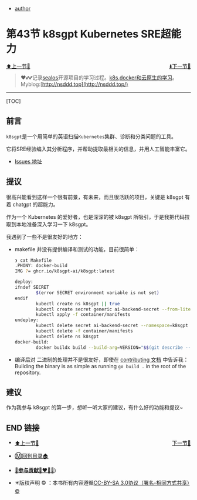 + [author](http://nsddd.top)

# 第43节 k8sgpt Kubernetes SRE超能力

<div><a href = '42.md' style='float:left'>⬆️上一节🔗  </a><a href = '44.md' style='float: right'>  ⬇️下一节🔗</a></div>
<br>

> ❤️💕💕记录[sealos](https://github.com/cubxxw/sealos)开源项目的学习过程。[k8s,docker和云原生的学习](https://github.com/cubxxw/sealos)。Myblog:[http://nsddd.top](http://nsddd.top/)

---
[TOC]

## 前言

`k8sgpt`是一个用简单的英语扫描`Kubernetes`集群、诊断和分类问题的工具。

它将SRE经验编入其分析程序，并帮助提取最相关的信息，并用人工智能丰富它。

+ [Issues 地址 ](https://github.com/k8sgpt-ai/k8sgpt/issues/305)



## 提议

很高兴能看到这样一个很有前景，有未来，而且很活跃的项目，关键是 k8sgpt 有着 chatgpt 的超能力。

作为一个 Kubernetes 的爱好者，也是深深的被 k8sgpt 所吸引，于是我把代码拉取到本地准备深入学习一下 k8sgpt。

我遇到了一些不是很友好的地方：

+ makefile 并没有提供编译和测试的功能，目前很简单：

  ```bash
  ❯ cat Makefile
  .PHONY: docker-build
  IMG ?= ghcr.io/k8sgpt-ai/k8sgpt:latest
  
  deploy:
  ifndef SECRET
          $(error SECRET environment variable is not set)
  endif
          kubectl create ns k8sgpt || true
          kubectl create secret generic ai-backend-secret --from-literal=secret-key=$(SECRET) --namespace=k8sgpt || true
          kubectl apply -f container/manifests
  undeploy:
          kubectl delete secret ai-backend-secret --namespace=k8sgpt
          kubectl delete -f container/manifests
          kubectl delete ns k8sgpt
  docker-build:
          docker buildx build --build-arg=VERSION="$$(git describe --tags --abbrev=0)" --build-arg=COMMIT="$$(git rev-parse --short HEAD)" --build-arg DATE="$$(date +%FT%TZ)" --platform="linux/amd64,linux/arm64" -t ${IMG} -f container/Dockerfile . --push 
  ```

+ 编译后对 二进制的处理并不是很友好，即使在 [contributing 文档](https://github.com/k8sgpt-ai/k8sgpt/blob/main/CONTRIBUTING.md) 中告诉我：Building the binary is as simple as running `go build .` in the root of the repository. 



## 建议

作为我参与 k8sgpt 的第一步，想听一听大家的建议，有什么好的功能和提议~





## END 链接
<ul><li><div><a href = '42.md' style='float:left'>⬆️上一节🔗  </a><a href = '44.md' style='float: right'>  ️下一节🔗</a></div></li></ul>

+ [Ⓜ️回到目录🏠](../README.md)

+ [**🫵参与贡献💞❤️‍🔥💖**](https://nsddd.top/archives/contributors))

+ ✴️版权声明 &copy; ：本书所有内容遵循[CC-BY-SA 3.0协议（署名-相同方式共享）&copy;](http://zh.wikipedia.org/wiki/Wikipedia:CC-by-sa-3.0协议文本) 
